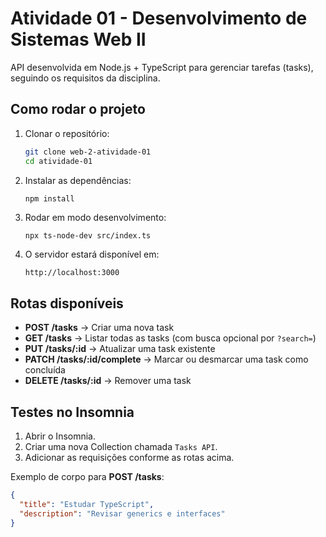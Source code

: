 # Atividade 01 - Desenvolvimento de Sistemas Web II

API desenvolvida em Node.js + TypeScript para gerenciar tarefas (tasks), seguindo os requisitos da disciplina.

## Como rodar o projeto

1. Clonar o repositório:
   ```bash
   git clone web-2-atividade-01
   cd atividade-01

2. Instalar as dependências:
   ```
   npm install
   ```


3. Rodar em modo desenvolvimento:

   ```bash
   npx ts-node-dev src/index.ts
   ```

4. O servidor estará disponível em:

   ```
   http://localhost:3000
   ```

## Rotas disponíveis

* **POST /tasks** → Criar uma nova task
* **GET /tasks** → Listar todas as tasks (com busca opcional por `?search=`)
* **PUT /tasks/\:id** → Atualizar uma task existente
* **PATCH /tasks/\:id/complete** → Marcar ou desmarcar uma task como concluída
* **DELETE /tasks/\:id** → Remover uma task

## Testes no Insomnia

1. Abrir o Insomnia.
2. Criar uma nova Collection chamada `Tasks API`.
3. Adicionar as requisições conforme as rotas acima.

Exemplo de corpo para **POST /tasks**:

```json
{
  "title": "Estudar TypeScript",
  "description": "Revisar generics e interfaces"
}
```

